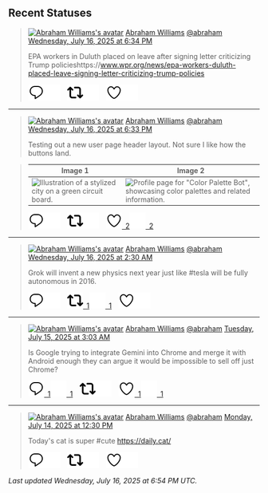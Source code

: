 ## Recent Statuses

> <a href="https://indieweb.social/@abraham"><img alt="Abraham Williams's avatar" src="https://cdn.masto.host/indiewebsocial/accounts/avatars/109/292/540/382/343/163/original/d00f2e03ce9c85b1.jpg" height="24" width="24" ></a> [Abraham Williams](https://indieweb.social/@abraham) [@abraham](https://indieweb.social/@abraham) [Wednesday, July 16, 2025 at 6:34 PM](https://indieweb.social/@abraham/114864346934268503)
>
> EPA workers in Duluth placed on leave after signing letter criticizing Trump policieshttps://www.wpr.org/news/epa-workers-duluth-placed-leave-signing-letter-criticizing-trump-policies
>
> [![Reply](./images/reply_light.svg#gh-light-mode-only "Reply")](https://indieweb.social/@abraham/114864346934268503#gh-light-mode-only)[![Reply](./images/reply.svg#gh-dark-mode-only "Reply")](https://indieweb.social/@abraham/114864346934268503#gh-dark-mode-only)&emsp;[![Boost](./images/retweet_light.svg#gh-light-mode-only "Boost")](https://indieweb.social/@abraham/114864346934268503#gh-light-mode-only)[![Boost](./images/retweet.svg#gh-dark-mode-only "Boost")](https://indieweb.social/@abraham/114864346934268503#gh-dark-mode-only)&emsp;[![Favorite](./images/like_light.svg#gh-light-mode-only "Favorite")](https://indieweb.social/@abraham/114864346934268503#gh-light-mode-only)[![Favorite](./images/like.svg#gh-dark-mode-only "Favorite")](https://indieweb.social/@abraham/114864346934268503#gh-dark-mode-only)


---

> <a href="https://indieweb.social/@abraham"><img alt="Abraham Williams's avatar" src="https://cdn.masto.host/indiewebsocial/accounts/avatars/109/292/540/382/343/163/original/d00f2e03ce9c85b1.jpg" height="24" width="24" ></a> [Abraham Williams](https://indieweb.social/@abraham) [@abraham](https://indieweb.social/@abraham) [Wednesday, July 16, 2025 at 6:33 PM](https://indieweb.social/@abraham/114864345670530774)
>
> Testing out a new user page header layout. Not sure I like how the buttons land.
>

> | Image 1 | Image 2 |
> | --- | --- |
> | ![Illustration of a stylized city on a green circuit board.](https://cdn.masto.host/indiewebsocial/media_attachments/files/114/864/303/617/286/032/original/f0987a89e8b5c4ac.jpeg) | ![Profile page for "Color Palette Bot", showcasing color palettes and related information.](https://cdn.masto.host/indiewebsocial/media_attachments/files/114/864/343/309/826/905/original/084623e04290d29e.jpeg) |
>
> [![Reply](./images/reply_light.svg#gh-light-mode-only "Reply")](https://indieweb.social/@abraham/114864345670530774#gh-light-mode-only)[![Reply](./images/reply.svg#gh-dark-mode-only "Reply")](https://indieweb.social/@abraham/114864345670530774#gh-dark-mode-only)&emsp;[![Boost](./images/retweet_light.svg#gh-light-mode-only "Boost")](https://indieweb.social/@abraham/114864345670530774#gh-light-mode-only)[![Boost](./images/retweet.svg#gh-dark-mode-only "Boost")](https://indieweb.social/@abraham/114864345670530774#gh-dark-mode-only)&emsp;[![Favorite](./images/like_light.svg#gh-light-mode-only "Favorite")&ensp;2](https://indieweb.social/@abraham/114864345670530774#gh-light-mode-only)[![Favorite](./images/like.svg#gh-dark-mode-only "Favorite")&ensp;2](https://indieweb.social/@abraham/114864345670530774#gh-dark-mode-only)


---

> <a href="https://indieweb.social/@abraham"><img alt="Abraham Williams's avatar" src="https://cdn.masto.host/indiewebsocial/accounts/avatars/109/292/540/382/343/163/original/d00f2e03ce9c85b1.jpg" height="24" width="24" ></a> [Abraham Williams](https://indieweb.social/@abraham) [@abraham](https://indieweb.social/@abraham) [Wednesday, July 16, 2025 at 2:30 AM](https://indieweb.social/@abraham/114860559218604541)
>
> Grok will invent a new physics next year just like #tesla will be fully autonomous in 2016.
>
> [![Reply](./images/reply_light.svg#gh-light-mode-only "Reply")](https://indieweb.social/@abraham/114860559218604541#gh-light-mode-only)[![Reply](./images/reply.svg#gh-dark-mode-only "Reply")](https://indieweb.social/@abraham/114860559218604541#gh-dark-mode-only)&emsp;[![Boost](./images/retweet_light.svg#gh-light-mode-only "Boost")&ensp;1](https://indieweb.social/@abraham/114860559218604541#gh-light-mode-only)[![Boost](./images/retweet.svg#gh-dark-mode-only "Boost")&ensp;1](https://indieweb.social/@abraham/114860559218604541#gh-dark-mode-only)&emsp;[![Favorite](./images/like_light.svg#gh-light-mode-only "Favorite")](https://indieweb.social/@abraham/114860559218604541#gh-light-mode-only)[![Favorite](./images/like.svg#gh-dark-mode-only "Favorite")](https://indieweb.social/@abraham/114860559218604541#gh-dark-mode-only)


---

> <a href="https://indieweb.social/@abraham"><img alt="Abraham Williams's avatar" src="https://cdn.masto.host/indiewebsocial/accounts/avatars/109/292/540/382/343/163/original/d00f2e03ce9c85b1.jpg" height="24" width="24" ></a> [Abraham Williams](https://indieweb.social/@abraham) [@abraham](https://indieweb.social/@abraham) [Tuesday, July 15, 2025 at 3:03 AM](https://indieweb.social/@abraham/114855024466106985)
>
> Is Google trying to integrate Gemini into Chrome and merge it with Android enough they can argue it would be impossible to sell off just Chrome?
>
> [![Reply](./images/reply_light.svg#gh-light-mode-only "Reply")&ensp;1](https://indieweb.social/@abraham/114855024466106985#gh-light-mode-only)[![Reply](./images/reply.svg#gh-dark-mode-only "Reply")&ensp;1](https://indieweb.social/@abraham/114855024466106985#gh-dark-mode-only)&emsp;[![Boost](./images/retweet_light.svg#gh-light-mode-only "Boost")](https://indieweb.social/@abraham/114855024466106985#gh-light-mode-only)[![Boost](./images/retweet.svg#gh-dark-mode-only "Boost")](https://indieweb.social/@abraham/114855024466106985#gh-dark-mode-only)&emsp;[![Favorite](./images/like_light.svg#gh-light-mode-only "Favorite")&ensp;1](https://indieweb.social/@abraham/114855024466106985#gh-light-mode-only)[![Favorite](./images/like.svg#gh-dark-mode-only "Favorite")&ensp;1](https://indieweb.social/@abraham/114855024466106985#gh-dark-mode-only)


---

> <a href="https://indieweb.social/@abraham"><img alt="Abraham Williams's avatar" src="https://cdn.masto.host/indiewebsocial/accounts/avatars/109/292/540/382/343/163/original/d00f2e03ce9c85b1.jpg" height="24" width="24" ></a> [Abraham Williams](https://indieweb.social/@abraham) [@abraham](https://indieweb.social/@abraham) [Monday, July 14, 2025 at 12:30 PM](https://indieweb.social/@abraham/114851592677789474)
>
> Today&#39;s cat is super #cute https://daily.cat/
>
> [![Reply](./images/reply_light.svg#gh-light-mode-only "Reply")](https://indieweb.social/@abraham/114851592677789474#gh-light-mode-only)[![Reply](./images/reply.svg#gh-dark-mode-only "Reply")](https://indieweb.social/@abraham/114851592677789474#gh-dark-mode-only)&emsp;[![Boost](./images/retweet_light.svg#gh-light-mode-only "Boost")](https://indieweb.social/@abraham/114851592677789474#gh-light-mode-only)[![Boost](./images/retweet.svg#gh-dark-mode-only "Boost")](https://indieweb.social/@abraham/114851592677789474#gh-dark-mode-only)&emsp;[![Favorite](./images/like_light.svg#gh-light-mode-only "Favorite")](https://indieweb.social/@abraham/114851592677789474#gh-light-mode-only)[![Favorite](./images/like.svg#gh-dark-mode-only "Favorite")](https://indieweb.social/@abraham/114851592677789474#gh-dark-mode-only)


_Last updated Wednesday, July 16, 2025 at 6:54 PM UTC._
